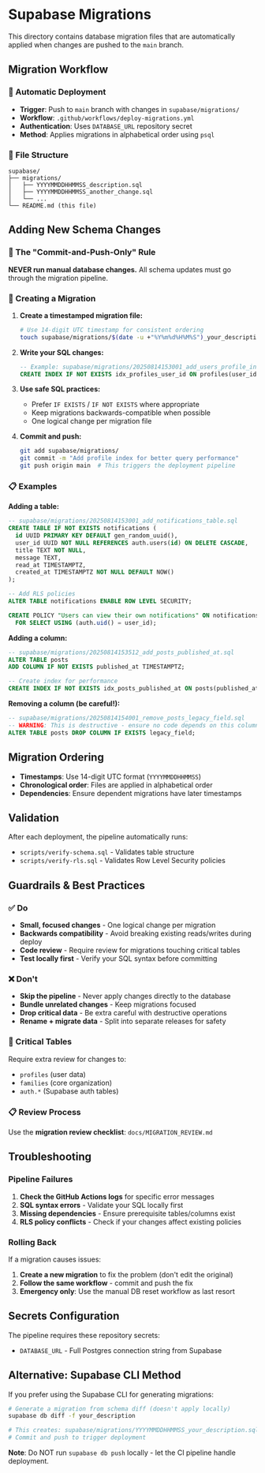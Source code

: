 # Supabase Migrations

This directory contains database migration files that are automatically applied when changes are pushed to the `main` branch.

## Migration Workflow

### 🔄 Automatic Deployment
- **Trigger**: Push to `main` branch with changes in `supabase/migrations/`
- **Workflow**: `.github/workflows/deploy-migrations.yml`
- **Authentication**: Uses `DATABASE_URL` repository secret
- **Method**: Applies migrations in alphabetical order using `psql`

### 📁 File Structure
```
supabase/
├── migrations/
│   ├── YYYYMMDDHHMMSS_description.sql
│   ├── YYYYMMDDHHMMSS_another_change.sql
│   └── ...
└── README.md (this file)
```

## Adding New Schema Changes

### 🎯 The "Commit-and-Push-Only" Rule
**NEVER run manual database changes.** All schema updates must go through the migration pipeline.

### 📝 Creating a Migration

1. **Create a timestamped migration file:**
   ```bash
   # Use 14-digit UTC timestamp for consistent ordering
   touch supabase/migrations/$(date -u +"%Y%m%d%H%M%S")_your_description.sql
   ```

2. **Write your SQL changes:**
   ```sql
   -- Example: supabase/migrations/20250814153001_add_users_profile_index.sql
   CREATE INDEX IF NOT EXISTS idx_profiles_user_id ON profiles(user_id);
   ```

3. **Use safe SQL practices:**
   - Prefer `IF EXISTS` / `IF NOT EXISTS` where appropriate
   - Keep migrations backwards-compatible when possible
   - One logical change per migration file

4. **Commit and push:**
   ```bash
   git add supabase/migrations/
   git commit -m "Add profile index for better query performance"
   git push origin main  # This triggers the deployment pipeline
   ```

### 📋 Examples

**Adding a table:**
```sql
-- supabase/migrations/20250814153001_add_notifications_table.sql
CREATE TABLE IF NOT EXISTS notifications (
  id UUID PRIMARY KEY DEFAULT gen_random_uuid(),
  user_id UUID NOT NULL REFERENCES auth.users(id) ON DELETE CASCADE,
  title TEXT NOT NULL,
  message TEXT,
  read_at TIMESTAMPTZ,
  created_at TIMESTAMPTZ NOT NULL DEFAULT NOW()
);

-- Add RLS policies
ALTER TABLE notifications ENABLE ROW LEVEL SECURITY;

CREATE POLICY "Users can view their own notifications" ON notifications
  FOR SELECT USING (auth.uid() = user_id);
```

**Adding a column:**
```sql
-- supabase/migrations/20250814153512_add_posts_published_at.sql
ALTER TABLE posts 
ADD COLUMN IF NOT EXISTS published_at TIMESTAMPTZ;

-- Create index for performance
CREATE INDEX IF NOT EXISTS idx_posts_published_at ON posts(published_at);
```

**Removing a column (be careful!):**
```sql
-- supabase/migrations/20250814154001_remove_posts_legacy_field.sql
-- WARNING: This is destructive - ensure no code depends on this column
ALTER TABLE posts DROP COLUMN IF EXISTS legacy_field;
```

## Migration Ordering

- **Timestamps**: Use 14-digit UTC format (`YYYYMMDDHHMMSS`)
- **Chronological order**: Files are applied in alphabetical order
- **Dependencies**: Ensure dependent migrations have later timestamps

## Validation

After each deployment, the pipeline automatically runs:
- `scripts/verify-schema.sql` - Validates table structure
- `scripts/verify-rls.sql` - Validates Row Level Security policies

## Guardrails & Best Practices

### ✅ Do
- **Small, focused changes** - One logical change per migration
- **Backwards compatibility** - Avoid breaking existing reads/writes during deploy
- **Code review** - Require review for migrations touching critical tables
- **Test locally first** - Verify your SQL syntax before committing

### ❌ Don't
- **Skip the pipeline** - Never apply changes directly to the database
- **Bundle unrelated changes** - Keep migrations focused
- **Drop critical data** - Be extra careful with destructive operations
- **Rename + migrate data** - Split into separate releases for safety

### 🚨 Critical Tables
Require extra review for changes to:
- `profiles` (user data)
- `families` (core organization)
- `auth.*` (Supabase auth tables)

### 📋 Review Process
Use the **migration review checklist**: `docs/MIGRATION_REVIEW.md`

## Troubleshooting

### Pipeline Failures
1. **Check the GitHub Actions logs** for specific error messages
2. **SQL syntax errors** - Validate your SQL locally first
3. **Missing dependencies** - Ensure prerequisite tables/columns exist
4. **RLS policy conflicts** - Check if your changes affect existing policies

### Rolling Back
If a migration causes issues:
1. **Create a new migration** to fix the problem (don't edit the original)
2. **Follow the same workflow** - commit and push the fix
3. **Emergency only**: Use the manual DB reset workflow as last resort

## Secrets Configuration

The pipeline requires these repository secrets:
- `DATABASE_URL` - Full Postgres connection string from Supabase

## Alternative: Supabase CLI Method

If you prefer using the Supabase CLI for generating migrations:

```bash
# Generate a migration from schema diff (doesn't apply locally)
supabase db diff -f your_description

# This creates: supabase/migrations/YYYYMMDDHHMMSS_your_description.sql
# Commit and push to trigger deployment
```

**Note**: Do NOT run `supabase db push` locally - let the CI pipeline handle deployment.